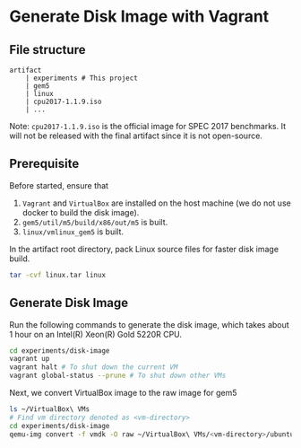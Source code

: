 # Generate Disk Image with Vagrant

## File structure
```
artifact
    | experiments # This project
    | gem5
    | linux
    | cpu2017-1.1.9.iso
    | ...
```
Note: `cpu2017-1.1.9.iso` is the official image for SPEC 2017 benchmarks.
It will not be released with the final artifact since it is not open-source.

## Prerequisite
Before started, ensure that
1. `Vagrant` and `VirtualBox` are installed on the host machine (we do not use docker to build the disk image).
2. `gem5/util/m5/build/x86/out/m5` is built.
3. `linux/vmlinux_gem5` is built.

In the artifact root directory, pack Linux source files for faster disk image build.
```bash
tar -cvf linux.tar linux
```

## Generate Disk Image
Run the following commands to generate the disk image, which takes about 1 hour on an Intel(R) Xeon(R) Gold 5220R CPU.
```bash
cd experiments/disk-image
vagrant up
vagrant halt # To shut down the current VM
vagrant global-status --prune # To shut down other VMs
```

Next, we convert VirtualBox image to the raw image for gem5
```bash
ls ~/VirtualBox\ VMs
# Find vm directory denoted as <vm-directory>
cd experiments/disk-image
qemu-img convert -f vmdk -O raw ~/VirtualBox\ VMs/<vm-directory>/ubuntu-jammy-22.04-cloudimg.vmdk experiments.img
```
